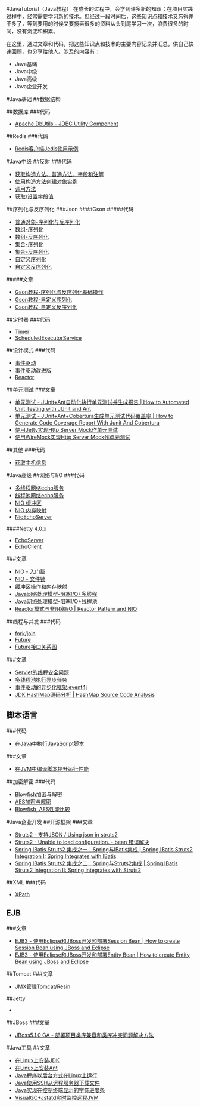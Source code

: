 #JavaTutorial（Java教程）
在成长的过程中，会学到许多新的知识；在项目实践过程中，经常需要学习新的技术。但经过一段时间后，这些知识点和技术又忘得差不多了，等到要用的时候又要搜索很多的资料从头到尾学习一次，浪费很多的时间，没有沉淀和积累。

在这里，通过文章和代码，把这些知识点和技术的主要内容记录并汇总，供自己快速回顾，也分享给他人。涉及的内容有：
* Java基础
* Java中级
* Java高级
* Java企业开发

#Java基础
##数据结构

##数据库
###代码
* [Apache DbUtils - JDBC Utility Component](src/cn/aofeng/demo/dbutils)

##Redis
###代码
* [Redis客户端Jedis使用示例](src/cn/aofeng/demo/redis/JedisDemo.java)


#Java中级
##反射
###代码
* [获取构造方法、普通方法、字段和注解](src/cn/aofeng/demo/java/lang/reflect/ClassAnalyze.java)
* [使用构造方法创建对象实例](src/cn/aofeng/demo/java/lang/reflect/CreateInstance.java)
* [调用方法](src/cn/aofeng/demo/java/lang/reflect/InvokeMethod.java)
* [获取/设置字段值](src/cn/aofeng/demo/java/lang/reflect/InvokeField.java)

##序列化与反序列化
###Json
####Gson
#####代码
* [普通对象-序列化与反序列化](src/cn/aofeng/demo/json/gson/SimpleObjectSerialize.java)
* [数组-序列化](src/cn/aofeng/demo/json/gson/ArraySerialize.java)
* [数组-反序列化](src/cn/aofeng/demo/json/gson/ArrayDeserialize.java)
* [集合-序列化](src/cn/aofeng/demo/json/gson/CollectionsSerialize.java)
* [集合-反序列化](src/cn/aofeng/demo/json/gson/CollectionDeserialize.java)
* [自定义序列化](src/cn/aofeng/demo/json/gson/CustomSerialize.java)
* [自定义反序列化](src/cn/aofeng/demo/json/gson/CustomDeserialize.java)

#####文章
* [Gson教程-序列化与反序列化基础操作](http://aofengblog.com/2015/08/12/Gson-%E5%BA%8F%E5%88%97%E5%8C%96%E4%B8%8E%E5%8F%8D%E5%BA%8F%E5%88%97%E5%8C%96%E5%9F%BA%E7%A1%80%E6%93%8D%E4%BD%9C/)
* [Gson教程-自定义序列化](http://aofengblog.com/2015/08/14/Gson-%E8%87%AA%E5%AE%9A%E4%B9%89%E5%BA%8F%E5%88%97%E5%8C%96/)
* [Gson教程-自定义反序列化](http://aofengblog.com/2015/08/17/Gson-%E8%87%AA%E5%AE%9A%E4%B9%89%E5%8F%8D%E5%BA%8F%E5%88%97%E5%8C%96/)

##定时器
###代码
* [Timer](src/cn/aofeng/demo/java/util/timer/TimerDemo.java)
* [ScheduledExecutorService](src/cn/aofeng/demo/java/util/concurret/ScheduledExecutorServiceDemo.java)

##设计模式
###代码
* [事件驱动](src/cn/aofeng/demo/eventdriver_normal)
* [事件驱动改进版](src/cn/aofeng/demo/eventdriver_improve)
* [Reactor](src/cn/aofeng/demo/reactor)

##单元测试
###文章
* [单元测试 - JUnit+Ant自动化执行单元测试并生成报告 | How to Automated Unit Testing with JUnit and Ant](http://aofengblog.com/2013/02/27/%E5%8D%95%E5%85%83%E6%B5%8B%E8%AF%95-JUnit-Ant%E8%87%AA%E5%8A%A8%E5%8C%96%E6%89%A7%E8%A1%8C%E5%8D%95%E5%85%83%E6%B5%8B%E8%AF%95%E5%B9%B6%E7%94%9F%E6%88%90%E6%8A%A5%E5%91%8A/)
* [单元测试 - JUnit+Ant+Cobertura生成单元测试代码覆盖率 | How to Generate Code Coverage Report With Junit And Cobertura](http://aofengblog.com/2013/02/27/%E5%8D%95%E5%85%83%E6%B5%8B%E8%AF%95-JUnit-Ant-Cobertura%E7%94%9F%E6%88%90%E5%8D%95%E5%85%83%E6%B5%8B%E8%AF%95%E4%BB%A3%E7%A0%81%E8%A6%86%E7%9B%96%E7%8E%87/)
* [使用Jetty实现Http Server Mock作单元测试](src/cn/aofeng/demo/jetty)
* [使用WireMock实现Http Server Mock作单元测试](src/cn/aofeng/demo/wiremock)

##其他
###代码
* [获取主机信息](src/cn/aofeng/demo/misc/GetHostInfo.java)

#Java高级
##网络与I/O
###代码
* [多线程网络echo服务](src/cn/aofeng/demo/io/MultiThreadEchoServer.java)
* [线程池网络echo服务](src/cn/aofeng/demo/io/ThreadPoolEchoServer.java)
* [NIO 缓冲区](src/cn/aofeng/demo/nio/BufferIO.java)
* [NIO 内存映射](src/cn/aofeng/demo/nio/MemoryMapper.java)
* [NioEchoServer](src/cn/aofeng/demo/nio/NioEchoServer.java)

####Netty 4.0.x
* [EchoServer](src/cn/aofeng/demo/netty40x/echo/EchoServer.java)
* [EchoClient](src/cn/aofeng/demo/netty40x/echo/EchoClient.java)

###文章
* [NIO - 入门篇](http://aofengblog.com/2008/10/21/Java-NIO%E5%85%A5%E9%97%A8%E7%AF%87/)
* [NIO - 文件锁](http://aofengblog.com/2008/10/27/Java-NIO%E6%96%87%E4%BB%B6%E9%94%81/)
* [缓冲区操作和内存映射](http://aofengblog.com/2013/09/29/Java-%E7%BC%93%E5%86%B2%E5%8C%BA%E6%93%8D%E4%BD%9C%E5%92%8C%E5%86%85%E5%AD%98%E6%98%A0%E5%B0%84/)
* [Java网络处理模型-阻塞I/O+多线程](http://aofengblog.com/2013/10/22/Java%E7%BD%91%E7%BB%9C%E5%A4%84%E7%90%86%E6%A8%A1%E5%9E%8B-%E9%98%BB%E5%A1%9EI-O-%E5%A4%9A%E7%BA%BF%E7%A8%8B/)
* [Java网络处理模型-阻塞I/O+线程池](http://aofengblog.com/2013/10/24/Java%E7%BD%91%E7%BB%9C%E5%A4%84%E7%90%86%E6%A8%A1%E5%9E%8B-%E9%98%BB%E5%A1%9EI-O-%E7%BA%BF%E7%A8%8B%E6%B1%A0/)
* [Reactor模式与非阻塞I/O | Reactor Pattern and NIO](http://aofengblog.com/2013/11/04/Reactor%E6%A8%A1%E5%BC%8F%E4%B8%8E%E9%9D%9E%E9%98%BB%E5%A1%9EI-O/)

##线程与并发
###代码
* [fork/join](src/cn/aofeng/demo/java/util/forkjoin/HelloForkJoin.java)
* [Future](src/cn/aofeng/demo/java/util/future/HelloFuture.java)
* [Future接口关系图](src/cn/aofeng/demo/java/util/future/Future.ucls)

###文章
* [Servlet的线程安全问题](http://aofengblog.com/2008/11/16/Servlet%E7%9A%84%E7%BA%BF%E7%A8%8B%E5%AE%89%E5%85%A8%E9%97%AE%E9%A2%98/)
* [多线程池执行异步任务](http://aofengblog.com/2014/03/31/%E5%A4%9A%E7%BA%BF%E7%A8%8B%E6%B1%A0%E6%89%A7%E8%A1%8C%E5%BC%82%E6%AD%A5%E4%BB%BB%E5%8A%A1/)
* [事件驱动的异步化框架:event4j](http://aofengblog.blog.163.com/blog/static/63170212014102463624267/)
* [JDK HashMap源码分析 | HashMap Source Code Analysis](http://aofengblog.com/2014/08/14/JDK-HashMap%E6%BA%90%E7%A0%81%E5%88%86%E6%9E%90/)

## 脚本语言
###代码
* [在Java中执行JavaScript脚本](src/cn/aofeng/demo/script/ScriptRunPerformence.java)

###文章
* [在JVM中编译脚本提升运行性能](http://aofengblog.com/2013/12/12/%E5%9C%A8JVM%E4%B8%AD%E7%BC%96%E8%AF%91%E8%84%9A%E6%9C%AC%E6%8F%90%E5%8D%87%E6%80%A7%E8%83%BD/)

##加密解密
###代码
* [Blowfish加密与解密](src/cn/aofeng/demo/encrypt/Blowfish.java)
* [AES加密与解密](src/cn/aofeng/demo/encrypt/AES.java)
* [Blowfish, AES性能比较](src/cn/aofeng/demo/encrypt/PerformanceCompare.java)

#Java企业开发
##开源框架
###文章
* [Struts2 - 支持JSON / Using json in struts2](http://aofengblog.com/2010/08/23/Struts2-%E6%94%AF%E6%8C%81JSON/)
* [Struts2 - Unable to load configuration. - bean 错误解决](http://aofengblog.blog.163.com/blog/static/631702120103184042768/)
* [Spring IBatis Struts2 集成之一：Spring与IBatis集成 | Spring IBatis Struts2 Integration I: Spring Integrates with IBatis](http://aofengblog.com/2011/03/19/Spring-IBatis-Struts2-%E9%9B%86%E6%88%90%E4%B9%8B%E4%B8%80%EF%BC%9ASpring%E4%B8%8EIBatis%E9%9B%86%E6%88%90/)
* [Spring IBatis Struts2 集成之二：Spring与Struts2集成 | Spring IBatis Struts2 Integration II: Spring Integrates with Struts2](http://aofengblog.com/2011/03/22/Spring-IBatis-Struts2-%E9%9B%86%E6%88%90%E4%B9%8B%E4%BA%8C%EF%BC%9ASpring%E4%B8%8EStruts2%E9%9B%86%E6%88%90/)

##XML
###代码
* [XPath](src/cn/aofeng/demo/xml/XPathDemo.java)

## EJB
###文章
* [EJB3 - 使用Eclipse和JBoss开发和部署Session Bean | How to create Session Bean using JBoss and Eclipse](http://aofengblog.com/2011/03/14/EJB3-%E4%BD%BF%E7%94%A8Eclipse%E5%92%8CJBoss%E5%BC%80%E5%8F%91%E5%92%8C%E9%83%A8%E7%BD%B2Session-Bean/)
* [EJB3 - 使用Eclipse和JBoss开发和部署Entity Bean | How to create Entity Bean using JBoss and Eclipse](http://aofengblog.com/2011/03/14/EJB3-%E4%BD%BF%E7%94%A8Eclipse%E5%92%8CJBoss%E5%BC%80%E5%8F%91%E5%92%8C%E9%83%A8%E7%BD%B2Entity-Bean/)

##Tomcat
###文章
* [JMX管理Tomcat/Resin](http://aofengblog.blog.163.com/blog/static/6317021200871711013857/)

##Jetty
* []()

##JBoss
###文章
* [JBoss5.1.0 GA - 部署项目类库兼容和类库冲突问题解决方法](http://aofengblog.blog.163.com/blog/static/631702120113674626533/)


#Java工具
##文章
* [在Linux上安装JDK](http://aofengblog.com/2008/11/17/%E5%9C%A8Linux%E4%B8%8A%E5%AE%89%E8%A3%85JDK/)
* [在Linux上安装Ant](http://aofengblog.blog.163.com/blog/static/631702120081017113327582/)
* [Java程序以后台方式在Linux上运行](http://aofengblog.blog.163.com/blog/static/631702120081014104934762/)
* [Java使用SSH从远程服务器下载文件](http://aofengblog.blog.163.com/blog/static/6317021201362975846986/)
* [Java实现在控制终端显示的字符进度条](http://aofengblog.com/2013/07/27/Java-%E5%AE%9E%E7%8E%B0%E5%9C%A8%E6%8E%A7%E5%88%B6%E7%BB%88%E7%AB%AF%E6%98%BE%E7%A4%BA%E7%9A%84%E5%AD%97%E7%AC%A6%E8%BF%9B%E5%BA%A6%E6%9D%A1/)
* [VisualGC+Jstatd实时监控远程JVM](http://aofengblog.com/2013/06/29/Java-VisualGC-Jstatd%E5%AE%9E%E6%97%B6%E7%9B%91%E6%8E%A7%E8%BF%9C%E7%A8%8BJVM/)
